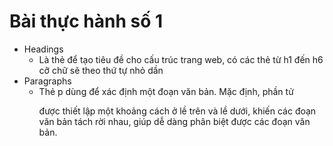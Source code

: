 # Bài thực hành số 1

- Headings
  - Là thẻ để tạo tiêu đề cho cấu trúc trang web, có các thẻ từ h1 đến h6 cỡ chữ sẽ theo thứ tự nhỏ dần
- Paragraphs
  - Thẻ p dùng để xác định một đoạn văn bản. Mặc định, phần tử <p> được thiết lập một khoảng cách ở lề trên và lề dưới, khiến các đoạn văn bản tách rời nhau, giúp dễ dàng phân biệt được các đoạn văn bản.
